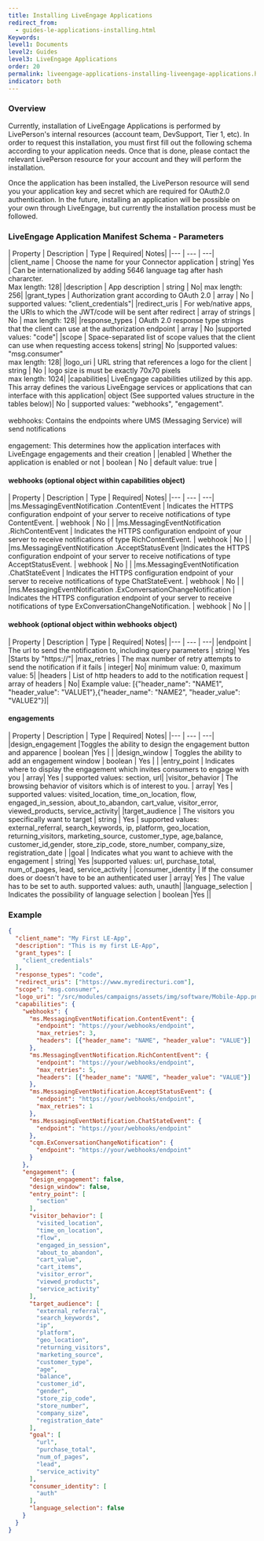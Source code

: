 ```yaml
---
title: Installing LiveEngage Applications
redirect_from:
  - guides-le-applications-installing.html
Keywords:
level1: Documents
level2: Guides
level3: LiveEngage Applications
order: 20
permalink: liveengage-applications-installing-liveengage-applications.html
indicator: both
---
```


### Overview

Currently, installation of LiveEngage Applications is performed by LivePerson's internal resources (account team, DevSupport, Tier 1, etc). In order to request this installation, you must first fill out the following schema according to your application needs. Once that is done, please contact the relevant LivePerson resource for your account and they will perform the installation.

Once the application has been installed, the LivePerson resource will send you your application key and secret which are required for OAuth2.0 authentication. In the future, installing an application will be possible on your own through LiveEngage, but currently the installation process must be followed.

### LiveEngage Application Manifest Schema - Parameters

| Property | Description | Type | Required| Notes|
|--- | --- | ---|
|client_name | Choose the name for your Connector application | string| Yes | Can be internationalized by adding 5646 language tag after hash chararcter. <br /> Max length: 128|
|description | App description | string | No| max length: 256|
|grant_types | Authorization grant according to OAuth 2.0 | array | No | supported values: "client_credentials"|
|redirect_uris | For web/native apps, the URIs to which the JWT/code will be sent after redirect | array of strings | No | max length: 128|
|response_types | OAuth 2.0 response type strings that the client can use at the authorization endpoint | array | No |supported values: "code"|
|scope | Space-separated list of scope values that the client can use when requesting access tokens| string| No |supported values: "msg.consumer" <br /> max length: 128|
|logo_uri | URL string that references a logo for the client | string | No | logo size is must be exactly 70x70 pixels <br /> max length: 1024|
|capabilities| LiveEngage capabilities utilized by this app. This array defines the various LiveEngage services or applications that can interface with this application| object (See supported values structure in the tables below)| No | supported values: "webhooks", "engagement". <br /> <br /> webhooks: Contains the endpoints where UMS (Messaging Service) will send notifications <br /> <br />  engagement: This determines how the application interfaces with LiveEngage engagements and their creation |
|enabled | Whether the application is enabled or not | boolean | No | default value: true |

#### webhooks (optional object within capabilities object)

| Property | Description | Type | Required| Notes|
|--- | --- | ---|
|ms.MessagingEventNotification .ContentEvent | Indicates the HTTPS configuration endpoint of your server to receive notifications of type ContentEvent. | webhook | No | |
|ms.MessagingEventNotification .RichContentEvent |  Indicates the HTTPS configuration endpoint of your server to receive notifications of type RichContentEvent. | webhook | No | |
|ms.MessagingEventNotification .AcceptStatusEvent |Indicates the HTTPS configuration endpoint of your server to receive notifications of type AcceptStatusEvent. |  webhook | No | |
|ms.MessagingEventNotification .ChatStateEvent | Indicates the HTTPS configuration endpoint of your server to receive notifications of type ChatStateEvent. |  webhook | No | |
|ms.MessagingEventNotification .ExConversationChangeNotification | Indicates the HTTPS configuration endpoint of your server to receive notifications of type ExConversationChangeNotification. |  webhook | No | |

#### webhook (optional object within webhooks object)

| Property | Description | Type | Required| Notes|
|--- | --- | ---|
|endpoint | The url to send the notification to, including query parameters | string| Yes |Starts by "https://"|
|max_retries | The max number of retry attempts to send the notification if it fails | integer| No| minimum value: 0, maximum value: 5|
|headers | List of http headers to add to the notification request | array of headers | No| Example value:  [{"header_name": "NAME1", "header_value": "VALUE1"},{"header_name": "NAME2", "header_value": "VALUE2"}]|

#### engagements

| Property | Description | Type | Required| Notes|
|--- | --- | ---|
|design_engagement |Toggles the ability to design the engagement button and apparence | boolean |Yes | |
|design_window | Toggles the ability to add an engagement window | boolean | Yes | |
|entry_point |  Indicates where to display the engagement which invites consumers to engage with you | array| Yes | supported values: section, url|
|visitor_behavior | The browsing behavior of visitors which is of interest to you.  | array| Yes | supported values: visited_location, time_on_location, flow, engaged_in_session, about_to_abandon, cart_value, visitor_error, viewed_products, service_activity|
|target_audience | The visitors you specifically want to target |  string | Yes | supported values: external_referral, search_keywords, ip, platform, geo_location, returning_visitors, marketing_source, customer_type, age,balance, customer_id,gender, store_zip_code, store_number, company_size, registration_date |
|goal |  Indicates what you want to achieve with the engagement | string| Yes |supported values: url, purchase_total, num_of_pages, lead, service_activity |
|consumer_identity | If the consumer does or doesn't have to be an authenticated user |  array| Yes | The value has to be set to auth. supported values: auth, unauth|
|language_selection | Indicates the possibility of language selection  |  boolean |Yes ||

### Example

```json
{
  "client_name": "My First LE-App",
  "description": "This is my first LE-App",
  "grant_types": [
    "client_credentials"
  ],
  "response_types": "code",
  "redirect_uris": ["https://www.myredirecturi.com"],
  "scope": "msg.consumer",
  "logo_uri": "/src/modules/campaigns/assets/img/software/Mobile-App.png",
  "capabilities": {
    "webhooks": {
      "ms.MessagingEventNotification.ContentEvent": {
        "endpoint": "https://your/webhooks/endpoint",
        "max_retries": 3,
        "headers": [{"header_name": "NAME", "header_value": "VALUE"}]
      },
      "ms.MessagingEventNotification.RichContentEvent": {
        "endpoint": "https://your/webhooks/endpoint",
        "max_retries": 5,
        "headers": [{"header_name": "NAME", "header_value": "VALUE"}]
      },
      "ms.MessagingEventNotification.AcceptStatusEvent": {
        "endpoint": "https://your/webhooks/endpoint",
        "max_retries": 1
      },
      "ms.MessagingEventNotification.ChatStateEvent": {
        "endpoint": "https://your/webhooks/endpoint"
      },
      "cqm.ExConversationChangeNotification": {
        "endpoint": "https://your/webhooks/endpoint"
      }
    },
    "engagement": {
      "design_engagement": false,
      "design_window": false,
      "entry_point": [
        "section"
      ],
      "visitor_behavior": [
        "visited_location",
        "time_on_location",
        "flow",
        "engaged_in_session",
        "about_to_abandon",
        "cart_value",
        "cart_items",
        "visitor_error",
        "viewed_products",
        "service_activity"
      ],
      "target_audience": [
        "external_referral",
        "search_keywords",
        "ip",
        "platform",
        "geo_location",
        "returning_visitors",
        "marketing_source",
        "customer_type",
        "age",
        "balance",
        "customer_id",
        "gender",
        "store_zip_code",
        "store_number",
        "company_size",
        "registration_date"
      ],
      "goal": [
        "url",
        "purchase_total",
        "num_of_pages",
        "lead",
        "service_activity"
      ],
      "consumer_identity": [
        "auth"
      ],
      "language_selection": false
    }
  }
}
```

